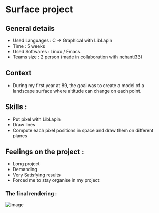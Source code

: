 # Surface project

## General details
- Used Languages : C -> Graphical with LibLapin
- Time : 5 weeks
- Used Softwares : Linux / Emacs
- Teams size : 2 person (made in collaboration with [nchanti33](https://github.com/Nchanti33))

## Context
- During my first year at 89, the goal was to create a model of a landscape surface where altitude can change on each point.

## Skills :
- Put pixel with LibLapin
- Draw lines
- Compute each pixel positions in space and draw them on different planes

## Feelings on the project :
- Long project
- Demanding
- Very Satisfying results
- Forced me to stay organise in my project

### The final rendering :
![image](https://github.com/BlueBerryBB9/Surface/assets/118543302/8f1f5f9b-d471-4524-811c-e0f9e4be2270)
